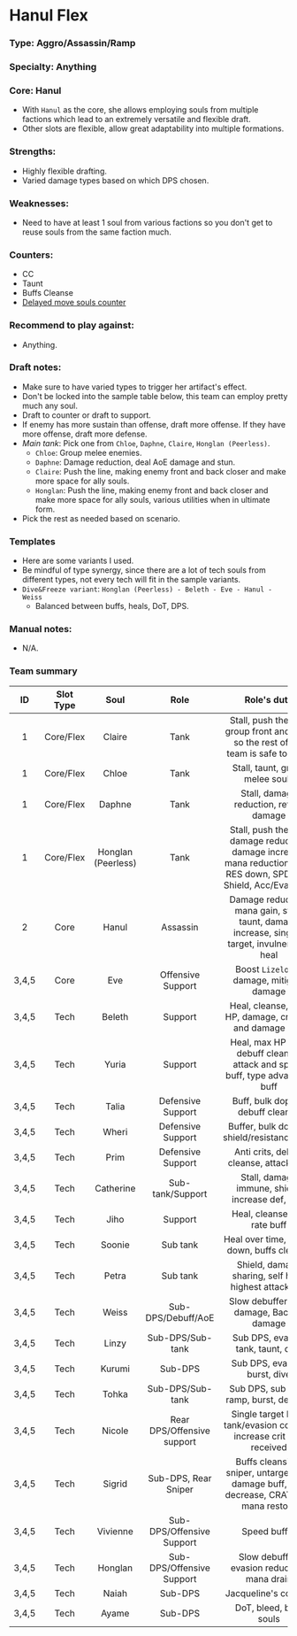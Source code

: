 # Hanul Flex

### Type: Aggro/Assassin/Ramp

### Specialty: Anything

### Core: Hanul
- With `Hanul` as the core, she allows employing souls from multiple factions which lead to an extremely versatile and flexible draft.
- Other slots are flexible, allow great adaptability into multiple formations.

### Strengths:
- Highly flexible drafting.
- Varied damage types based on which DPS chosen.

### Weaknesses:
- Need to have at least 1 soul from various factions so you don't get to reuse souls from the same faction much.

### Counters:
- CC
- Taunt
- Buffs Cleanse
- [Delayed move souls counter](../counters/souls/delayed-moves.md)

### Recommend to play against:
- Anything.

### Draft notes:
- Make sure to have varied types to trigger her artifact's effect.
- Don't be locked into the sample table below, this team can employ pretty much any soul.
- Draft to counter or draft to support.
- If enemy has more sustain than offense, draft more offense. If they have more offense, draft more defense.
- *Main tank*: Pick one from `Chloe`, `Daphne`, `Claire`, `Honglan (Peerless)`.
    - `Chloe`: Group melee enemies.
    - `Daphne`: Damage reduction, deal AoE damage and stun.
    - `Claire`: Push the line, making enemy front and back closer and make more space for ally souls.
    - `Honglan`: Push the line, making enemy front and back closer and make more space for ally souls, various utilities when in ultimate form.
- Pick the rest as needed based on scenario.

### Templates
- Here are some variants I used.
- Be mindful of type synergy, since there are a lot of tech souls from different types, not every tech will fit in the sample variants.
- `Dive&Freeze variant`: `Honglan (Peerless) - Beleth - Eve - Hanul - Weiss`
    - Balanced between buffs, heals, DoT, DPS.

### Manual notes:
- N/A.

### Team summary
|ID|Slot Type|Soul|Role|Role's duty|
|:---:|:---:|:---:|:---:|:---:|
|1|Core/Flex|Claire|Tank|Stall, push the line, group front and back so the rest of the team is safe to ramp|
|1|Core/Flex|Chloe|Tank|Stall, taunt, group melee souls|
|1|Core/Flex|Daphne|Tank|Stall, damage reduction, return damage|
|1|Core/Flex|Honglan (Peerless)|Tank|Stall, push the line, damage reduction, damage increase, mana reduction, DoT, RES down, SPD buff, Shield, Acc/Eva down|
|2|Core|Hanul|Assassin|Damage reduction, mana gain, stun, taunt, damage increase, single-target, invulnerable, heal|
|3,4,5|Core|Eve|Offensive Support|Boost `Lizelotte` damage, mitigate damage|
|3,4,5|Tech|Beleth|Support|Heal, cleanse, max HP, damage, crit rate and damage buff|
|3,4,5|Tech|Yuria|Support|Heal, max HP buff, debuff cleanse, attack and speed buff, type advantage buff|
|3,4,5|Tech|Talia|Defensive Support|Buff, bulk doping, debuff cleanse|
|3,4,5|Tech|Wheri|Defensive Support|Buffer, bulk doping, shield/resistance/heal|
|3,4,5|Tech|Prim|Defensive Support|Anti crits, debuff cleanse, attack buff|
|3,4,5|Tech|Catherine|Sub-tank/Support|Stall, damage immune, shield, increase def, heal|
|3,4,5|Tech|Jiho|Support|Heal, cleanse, crit rate buff|
|3,4,5|Tech|Soonie|Sub tank|Heal over time, attack down, buffs cleanse|
|3,4,5|Tech|Petra|Sub tank|Shield, damage sharing, self heal, highest attack bait|
|3,4,5|Tech|Weiss|Sub-DPS/Debuff/AoE|Slow debuffer, AoE damage, Backup damage|
|3,4,5|Tech|Linzy|Sub-DPS/Sub-tank|Sub DPS, evasive tank, taunt, dive|
|3,4,5|Tech|Kurumi|Sub-DPS|Sub DPS, evasive, burst, dive|
|3,4,5|Tech|Tohka|Sub-DPS/Sub-tank|Sub DPS, sub tank, ramp, burst, defense|
|3,4,5|Tech|Nicole|Rear DPS/Offensive support|Single target DPS, tank/evasion counter, increase crit rate received|
|3,4,5|Tech|Sigrid|Sub-DPS, Rear Sniper|Buffs cleansing, sniper, untargetable, damage buff, DEF decrease, CRATE up, mana restore|
|3,4,5|Tech|Vivienne|Sub-DPS/Offensive Support|Speed buffer|
|3,4,5|Tech|Honglan|Sub-DPS/Offensive Support|Slow debuffer, evasion reduction, mana drain|
|3,4,5|Tech|Naiah|Sub-DPS|Jacqueline's counter|
|3,4,5|Tech|Ayame|Sub-DPS|DoT, bleed, bind souls|